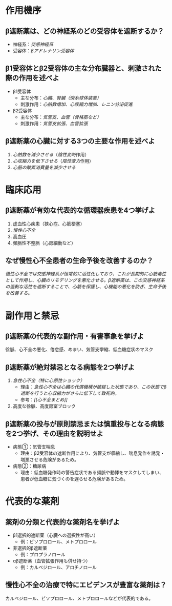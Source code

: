 # 作用機序
## β遮断薬は、どの神経系のどの受容体を遮断するか？
- 神経系：*交感神経系*
- 受容体：*βアドレナリン受容体*

## β1受容体とβ2受容体の主な分布臓器と、刺激された際の作用を述べよ
- β1受容体
	- 主な分布：*心臓、腎臓（傍糸球体装置）*
	- 刺激作用：*心拍数増加*、*心収縮力増加*、*レニン分泌促進*
- β2受容体
	- 主な分布：*気管支*、*血管（骨格筋など）*
	- 刺激作用：*気管支拡張*、*血管拡張*

## β遮断薬の心臓に対する3つの主要な作用を述べよ
1. *心拍数を減少させる*（*陰性変時*作用）
2. *心収縮力を低下させる*（*陰性変力*作用）
3. *心筋の酸素消費量を減少させる*

# 臨床応用
## β遮断薬が有効な代表的な循環器疾患を4つ挙げよ
1. 虚血性心疾患（狭心症、心筋梗塞）
2. *慢性心不全*
3. 高血圧
4. 頻脈性不整脈（心房細動など）

## なぜ慢性心不全患者の生命予後を改善するのか？
*慢性心不全では交感神経系が恒常的に活性化しており、これが長期的に心筋毒性として作用し、心臓のリモデリングを悪化させる。β遮断薬は、この交感神経系の過剰な活性を遮断することで、心筋を保護し、心機能の悪化を防ぎ、生命予後を改善する。*

# 副作用と禁忌
## β遮断薬の代表的な副作用・有害事象を挙げよ
徐脈、心不全の悪化、倦怠感、めまい、気管支攣縮、低血糖症状のマスク

## β遮断薬が絶対禁忌となる病態を2つ挙げよ
1. *急性心不全（特に心原性ショック）*
	- 理由：*急性心不全は心臓の代償機構が破綻した状態であり、この状態でβ遮断を行うと心収縮力がさらに低下して致死的。*
	- 参考：*[[心不全まとめ]]*
2. 高度な徐脈、高度房室ブロック

## β遮断薬の投与が原則禁忌または慎重投与となる病態を2つ挙げ、その理由を説明せよ
- 病態①：気管支喘息
	- 理由：β2受容体の遮断作用により、気管支が収縮し、喘息発作を誘発・増悪させる危険があるため。
- 病態②：糖尿病
	- 理由：低血糖発作時の警告症状である頻脈や動悸をマスクしてしまい、患者が低血糖に気づくのを遅らせる危険があるため。

# 代表的な薬剤
## 薬剤の分類と代表的な薬剤名を挙げよ
- β1選択的遮断薬（心臓への選択性が高い）
	- 例：ビソプロロール、メトプロロール
- 非選択的β遮断薬
	- 例：プロプラノロール
- αβ遮断薬（血管拡張作用も併せ持つ）
	- 例：カルベジロール、アロチノロール

## 慢性心不全の治療で特にエビデンスが豊富な薬剤は？
カルベジロール、ビソプロロール、メトプロロールなどが代表的である。